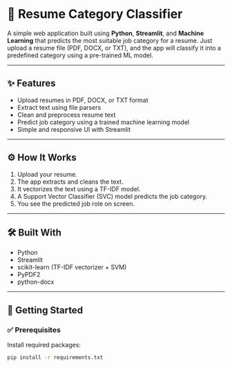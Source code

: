 # 📄 Resume Category Classifier

A simple web application built using **Python**, **Streamlit**, and **Machine Learning** that predicts the most suitable job category for a resume. Just upload a resume file (PDF, DOCX, or TXT), and the app will classify it into a predefined category using a pre-trained ML model.

---

## ✨ Features

- Upload resumes in PDF, DOCX, or TXT format
- Extract text using file parsers
- Clean and preprocess resume text
- Predict job category using a trained machine learning model
- Simple and responsive UI with Streamlit

---

## ⚙️ How It Works

1. Upload your resume.
2. The app extracts and cleans the text.
3. It vectorizes the text using a TF-IDF model.
4. A Support Vector Classifier (SVC) model predicts the job category.
5. You see the predicted job role on screen.

---

## 🛠 Built With

- Python
- Streamlit
- scikit-learn (TF-IDF vectorizer + SVM)
- PyPDF2
- python-docx

---

## 🚀 Getting Started

### ✅ Prerequisites

Install required packages:

```bash
pip install -r requirements.txt
